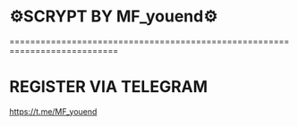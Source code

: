 # ⚙️SCRYPT BY MF_youend⚙️
===========================================================================
# REGISTER VIA TELEGRAM
https://t.me/MF_youend
